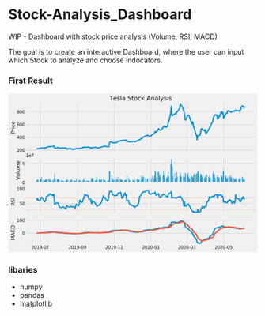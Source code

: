 # Stock-Analysis_Dashboard
WIP - Dashboard with stock price analysis (Volume, RSI, MACD)

The goal is to create an interactive Dashboard, where the user can input which Stock to analyze and choose indocators.

### First Result
![](Stock_analysis.png)




### libaries
- numpy
- pandas
- matplotlib
